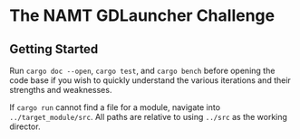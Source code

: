 # The NAMT GDLauncher Challenge

## Getting Started

Run `cargo doc --open`, `cargo test`, and `cargo bench` before opening the code base if you wish to quickly understand the various iterations and their strengths and weaknesses.

If `cargo run` cannot find a file for a module, navigate into `../target_module/src`. All paths are relative to using `../src` as the working director.

